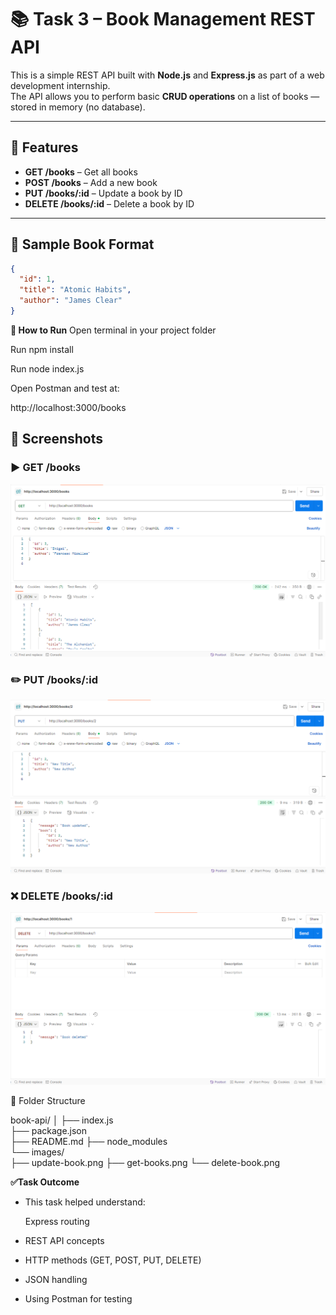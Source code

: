 # 📚 Task 3 – Book Management REST API

This is a simple REST API built with **Node.js** and **Express.js** as part of a web development internship.  
The API allows you to perform basic **CRUD operations** on a list of books — stored in memory (no database).

---

## 🚀 Features

- **GET /books** – Get all books
- **POST /books** – Add a new book
- **PUT /books/:id** – Update a book by ID
- **DELETE /books/:id** – Delete a book by ID

---

## 💾 Sample Book Format

```json
{
  "id": 1,
  "title": "Atomic Habits",
  "author": "James Clear"
}
```

**🧪 How to Run**
Open terminal in your project folder

Run npm install

Run node index.js

Open Postman and test at:

http://localhost:3000/books


## 📸 Screenshots

### ▶️ GET /books
![GET books](images/get-books.png)

### ✏️ PUT /books/:id
![PUT update book](images/update-book.png)

### ❌ DELETE /books/:id
![DELETE book](images/delete-book.png)

📂 Folder Structure

book-api/
│
├── index.js          
├── package.json       
├── README.md
├── node_modules   
└── images/            
    ├── update-book.png
    ├── get-books.png
    └── delete-book.png


 **✅Task Outcome**

- This task helped understand:

  Express routing

- REST API concepts

- HTTP methods (GET, POST, PUT, DELETE)

- JSON handling

- Using Postman for testing
